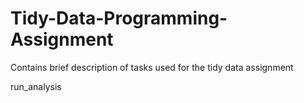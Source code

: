 # Tidy-Data-Programming-Assignment
Contains brief description of tasks used for the tidy data assignment

run_analysis
